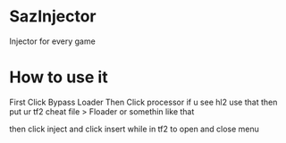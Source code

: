 # SazInjector
Injector for every game
# How to use it
First Click Bypass Loader Then Click processor if u see hl2 use that then put ur tf2 cheat file > Floader or somethin like that 

then click inject and click insert while in tf2 to open and close menu
